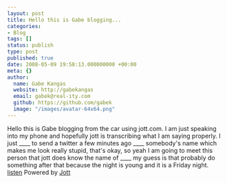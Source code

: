 ```yaml
---
layout: post
title: Hello this is Gabe blogging...
categories:
- Blog
tags: []
status: publish
type: post
published: true
date: 2008-05-09 19:58:13.000000000 +00:00
meta: {}
author:
  name: Gabe Kangas
  website: http://gabekangas
  email: gabek@real-ity.com
  github: https://github.com/gabek
  image: "/images/avatar-64x64.png"
---
```

Hello this is Gabe blogging from the car using jott.com. I am just speaking into my phone and hopefully jott is transcribing what I am saying properly. I just \_\_\_\_ to send a twitter a few minutes ago \_\_\_\_ somebody\'s name which makes me look really stupid, that\'s okay, so yeah I am going to meet this person that jott does know the name of \_\_\_\_ my guess is that probably do something after that because the night is young and it is a Friday night.  [listen](http://www.jott.com/show.aspx?id=26b76c63-3aa7-4fa4-8b47-34117e21f731) Powered by [Jott](http://jott.com)
